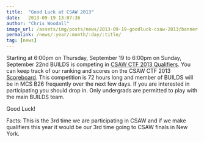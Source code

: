 ```yaml
---
title:  "Good Luck at CSAW 2013"
date:   2013-09-19 13:07:36
author: "Chris Woodall"
image_url: /assets/img/posts/news/2013-09-19-goodluck-csaw-2013/banner.jpg
permalink: /news/:year/:month/:day/:title/
tag: [news]
---
```


Starting at 6:00pm on Thursday, September 19 to 6:00pm on Sunday, September 22nd BUILDS
is competing in [CSAW CTF 2013 Qualifiers](https://ctf.isis.poly.edu/). You can keep
track of our ranking and scores on the CSAW CTF 2013 [Scoreboard](https://ctf.isis.poly.edu/scoreboard/).
This competition is 72 hours long and member of BUILDS will be in MCS B26 frequently
over the next few days. If you are interested in participating you should drop in.
Only undergrads are permitted to play with the main BUILDS team.

Good Luck!

<!-- more -->

Facts: This is the 3rd time we are participating in CSAW and if we make qualifiers this
year it would be our 3rd time going to CSAW finals in New York.